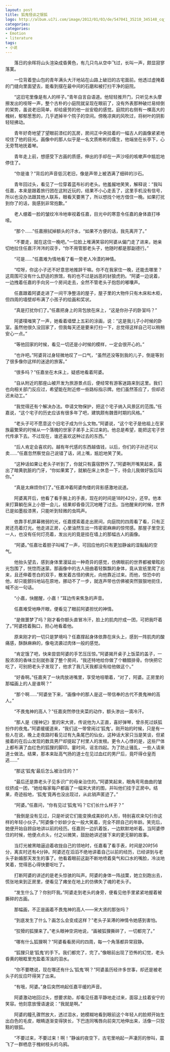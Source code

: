 ```yaml
---
layout: post
title: 狐鬼怪谈之银狐
logo: http://album.u17i.com/image/2012/01/03/de/547041_35210_345148_cqjC.jpg
categories:
categories:
- Emotion
- literature
tags:
- 小说
---
```












 
 
　　落日的余晖将山头渲染成昏黄色，有几只鸟从空中飞过，长叫一声，颇显寂寥落寞。



　　一位背着登山包的青年满头大汗地站在山路上破旧的古宅面前。他透过虚掩着的门缝向里面望去，能看到摆在最中间的石磨和被打扫干净的庭院。


　　“这旧宅里像是有人的样子。”青年自言自语道。他轻轻推开门，只听见木头摩擦发出的吱呀一声，整个古朴的小庭院就呈现在眼前了，没有外表那种破烂易倾倒的架势，虽说老旧简单，却给疲劳的他一丝安稳的感觉。庭院的右侧有一棵高大的槐树，郁郁葱葱的，几乎遮掉半个院子的空间。傍晚凉爽的风吹过，将树叶的阴影轻轻拂动。


　　青年好奇地望了望眼前漆红的瓦房，房间正中央挂着的一幅古人的画像紧紧地咬住了他的目光。画像中的那人似乎是一名文质彬彬的儒生，他端坐在长亭下，心无旁骛地抚着琴。


　　青年走上前，想感受下古画的质感，伸出的手却在一声沙哑的咳嗽声中尴尬地停住了。


　　“你是谁？”背后的声音低沉老旧，像是声带上被洒满了细碎的沙石。


　　青年回过头，看见了一位穿着蓝布衫的老头。他羞赧地笑笑，解释说：“我叫任嘉，本来是跟着旅行团在这附近玩的，结果不小心走丢了，这里手机没有信号，所以也没办法跟其他人联系，眼看天要黑了，所以想找个地方借住一晚。如果打扰到你了的话，我感到非常抱歉。”


　　老人绷着一脸的皱纹冷冷地审视着任嘉，目光中的寒意令任嘉的身体直打哆嗦。


　　“那个……”任嘉擦拭掉额头的汗水，“如果不方便的话，我先离开了。”


　　“不要走，就在这住一晚吧。”一位脸上堆满笑容的阿婆从偏门走了进来，她亲切地拉住任嘉汗涔涔的双手，“你不用管那老头子，他随时都是那副德行。”


　　“可是……”任嘉难为情地看了看一旁老人冷漠的神情。


　　“哎呀，你这小子还不好意思地推辞干嘛。你不在我家住一晚，还能去哪里？这周围可没有什么舒适的旅馆，有的也不过是凶恶的豺狼虎豹。“阿婆一边说着，一边拽着任嘉的手向另一个房间走去，全然不管老头子抱怨的嘟囔声。


　　任嘉跟着阿婆走进了一间干净整洁的屋子，屋子里的大物件只有木床和木柜，但四周的墙壁却布满了小孩子的绘画和奖状。


　　“真是打扰你们了。”任嘉把身上的背包放在床上，“这是你孙子的卧室吗？”


　　阿婆噗嗤笑了一声，她看着墙壁上五彩的涂画，说：“这是我儿子小时候的卧室。虽然他很久没回家了，但我每天还是要来打扫一下，总觉得这样自己可以稍稍安心一点。”


　　“等他回家的时候，看见一切还是小时候的模样，一定会很开心的。”


　　“也许吧。”阿婆背过身轻微地叹了一口气，“虽然还没等到我的儿子，倒是等到了很多像你这样的迷途的旅客。”


　　“很多吗？”任嘉坐在木床上，疑惑地看着阿婆。


　　“自从附近的那座山被开发为旅游景点后，便经常有游客迷路来到这里。我们也向相关部门反应过，希望能在附近修一些路标指示牌。他们虽然答应了，但却迟迟未动工。”


　　“我觉得还有个解决办法。申请文物保护，把这个宅子纳入风景区的范围。”任嘉说，“这个宅子的历史应该有很多年了吧，建筑颇有魏晋时期的风格。”


　　“老头子可不愿意这个旧宅子成为什么文物。”阿婆说，“这个宅子是他祖上在家族最繁荣的时候从一个落魄的世家子弟手上买过来的。他总是希望，能把这宅子世代传承下去。不过现在，谁还喜欢这种过去的东西。”


　　“后人肯定会喜欢的。越有年代感的东西越值钱，以后，你们的子孙还可以卖……”任嘉忽然察觉自己说错了话，闭上嘴，尴尬地笑了笑。


　　“这种话如果让老头子听到了，你就只有露宿野外了。”阿婆咧开嘴笑起来，露出了暗黄肮脏的门牙，“你如果累了，就躺在床上休息一下，待会儿我做好饭后叫你。”


　　“真是太麻烦你们了。”任嘉冲着阿婆佝偻的背影感激地说道。


　　阿婆离开后，他看了看手腕上的手表，现在的时间是18时42分，还早。他本来打算躺在床上小憩一会儿，结果却昏昏沉沉地睡了过去。当他醒来的时候，世界已是如墨般漆黑，只能听到轻微的虫鸣声。


　　依靠手机屏幕微弱的光，任嘉摸索着走出房间，向庭院的四周看了看，只有正房还亮着灯光。他走进正房，心里油然生出一阵密密麻麻的惊愕感。那屋子里空无一人，也没有任何灯亮着，发出光的竟是挂在墙上的那幅古人的画像。


　　“阿婆。”任嘉壮着胆子叫喊了一声，可回应他的只有更加静谧的湿黏黏的空气。


　　他抬头望去，感到身体里漫延出一种奇异的感觉，仿佛眼前的世界都被晕眩的光包围了，恍惚而迷蒙。那画像中的古人扭曲着轻飘飘的身体，竟从宣纸里爬了出来，且还伸着苍白的双手，散发着古怪的佛光，向他靠近过来。而他，惊恐中的他，却只能颤抖地站在原地，挪动不了一步，就连声带也仿佛被突然狠狠地扼住，喊不出一句话。


　　“小嘉，快醒醒，小嘉！”耳边传来焦急的声音。


　　任嘉难受地睁开眼，便看见了眼前阿婆担忧的神情。


　　“是做噩梦了吗？刚才看你额头直冒冷汗，脸上的肌肉拧成一团，可把我吓着了。”阿婆捂着胸口，担心地看着他。


　　原来刚才的一切只是梦境吗？任嘉撑起身体依靠在床头上，感到一阵肌肉的酸痛感，酥酥麻麻的，像电流袭过肉体一般的感觉。


　　“肯定饿了吧，快来尝尝阿婆的手艺压压惊。”阿婆揭开桌子上饭菜的盖子，一股浓浓的香味立刻就弥漫了整个房间，“我还特地给你做了个糖醋排骨。你快把它吃了，可别把老头子发现了，他求了我几天我都没有给他做这个。”


　　“好香啊。”任嘉夹了一块肉放进嘴里，享受地咀嚼着，“对了，阿婆。正房里的那幅画上的人是谁啊？”


　　“那个啊……”阿婆坐下来，“画像中的那人是这一带信奉的古代不畏鬼神的高人。”


　　“不畏鬼神的高人？”任嘉突然停住夹菜的动作，额头渗出一滴冷汗。


　　“那人是《搜神记》里的宋大贤，传说他为人正直，喜好弹琴，曾杀死过妖狐扮作的夜鬼。”阿婆缓缓道来，“我们这一带曾闹过‘狐鬼’。刚开始的时候，只是有一些人在说，晚上走夜路时看见过有九条尾巴的仙女。这种话大家只当是笑谈，但紧接着的在后山发现的数具男尸却提起了村里人的发根。更令人心悸的是，这些尸体上都布满了血红色的狐狸的脚印。霎时间，谣言四起。为了防止骚乱，一些人请来道士做法。结果，那本来趾高气扬的道士在见过血红的男尸后，竟吓得仓皇而逃……”


　　“那这‘狐鬼’最后怎么被治住的？”


　　“最后还是靠老头子见多识广的母亲治住的。”阿婆笑起来，眼角弯弯曲曲的皱纹挤成一团，“她给每家每户都画了一幅宋大贤的图，并叫他们挂于正房中。结果，奇迹般地，‘狐鬼’竟再也没出现过，从此销声匿迹了。”


　　“阿婆。”任嘉问，“你有见过‘狐鬼’吗？它们长什么样子？”


　　“我倒是没有见过，只是听说它们能变换成美妙的人形，特别喜欢来勾引你这样的年轻小伙子。”阿婆像个妙龄少女一般大笑着，完全不顾自己的年龄。笑完后，她便开始自顾自地讲以前的经历。任嘉则一边扒着饭，一边默默地听着。当阿婆停住的时候，他便点点头，付之以微笑，鼓励她讲述接下来的更无聊的故事。


　　当灯光被黑暗逼迫着收拢自己的领地时，任嘉看了看手表，时间是20时56分，离亥时还有4分钟。阿婆还在滔滔不绝地讲着自己以前的经历，已经讲到与老头子新婚那天发生的事了。他看着眼前这副不断地喷着臭气和口水的嘴脸，冷淡地笑着，觉得恶心得快要呕吐了。


　　打断阿婆的讲述的是老头惊骇的叫声。阿婆的身体一阵战栗，她立刻跑出去，慌张地来到正房里，便看见了瘫坐在地上的仿佛失了魂的老头子。


　　“发生什么了？你别吓我。”阿婆走到老头的身旁，便看见他手里紧紧地握着被撕碎的古画。


　　那幅画，不正是画着不畏鬼神的高人——宋大贤的那张吗？


　　“到底发生了什么？画怎么会变成这样？”老头子呆滞的神情令她感到害怕。


　　“狡猾的狐狸来了。”老头眼神空洞地说，“画被狐狸撕碎了，一切都完了。”


　　“哪有什么狐狸啊？”阿婆看看房间的四周，每一个角落都异常寂静。


　　“狐狸只是‘狐鬼’的手下。我们都完了，完了。”像眼前出现了恐怖的幻觉，老头昏黄的眼眶里充盈着浑浊的泪水。


　　“你不要瞎说，现在哪还有什么‘狐鬼’啊？”阿婆虽历经许多世事，却还是被老头子的反应吓得哭了出来。


　　“有哦，阿婆。”身后突然响起任嘉平缓的声音。


　　阿婆激动地回过头，想要求助，却看见任嘉平静地走过来，面容上挂着安宁的笑容。他刻意放慢语速说：“我就是啊。”


　　阿婆的瞳孔骤然放大，透过泪水，她模糊地看到眼前这个年轻人的脸颊开始生出白色的毛皮，眼睛逐渐变得狭长，下巴连同嘴唇向前突兀地伸出来，活像一只狡黠的银狐。


　　“不要过来，不要过来！啊！”静谧的夜空下，古宅里响起一声凄厉的惨叫，震飞了一群栖息于槐树枝头的乌鸦。

